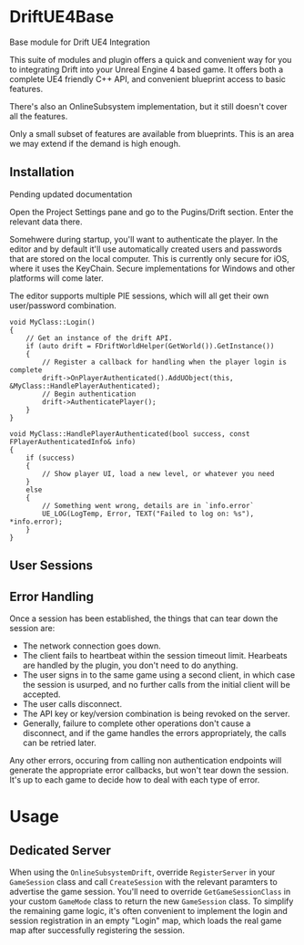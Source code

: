 # DriftUE4Base
Base module for Drift UE4 Integration

This suite of modules and plugin offers a quick and convenient way for you to integrating Drift into your
Unreal Engine 4 based game. It offers both a complete UE4 friendly C++ API, and convenient blueprint access
to basic features.

There's also an OnlineSubsystem implementation, but it still doesn't cover all the features.

Only a small subset of features are available from blueprints. This is an area we may extend if the demand is high enough.

## Installation

Pending updated documentation

Open the Project Settings pane and go to the Pugins/Drift section. Enter the relevant data there.

Somehwere during startup, you'll want to authenticate the player. In the editor and by default it'll
use automatically created users and passwords that are stored on the local computer. This is currently
only secure for iOS, where it uses the KeyChain. Secure implementations for Windows and other platforms
will come later.

The editor supports multiple PIE sessions, which will all get their own user/password combination.

```
void MyClass::Login()
{
	// Get an instance of the drift API.
	if (auto drift = FDriftWorldHelper(GetWorld()).GetInstance())
	{
		// Register a callback for handling when the player login is complete
		drift->OnPlayerAuthenticated().AddUObject(this, &MyClass::HandlePlayerAuthenticated);
		// Begin authentication
		drift->AuthenticatePlayer();
	}
}

void MyClass::HandlePlayerAuthenticated(bool success, const FPlayerAuthenticatedInfo& info)
{
	if (success)
	{
		// Show player UI, load a new level, or whatever you need
	}
	else
	{
		// Something went wrong, details are in `info.error`
		UE_LOG(LogTemp, Error, TEXT("Failed to log on: %s"), *info.error);
	}
}
```

## User Sessions

## Error Handling

Once a session has been established, the things that can tear down the session are:
* The network connection goes down.
* The client fails to heartbeat within the session timeout limit. Hearbeats are handled by the plugin,
  you don't need to do anything.
* The user signs in to the same game using a second client, in which case the session is usurped, and
  no further calls from the initial client will be accepted.
* The user calls disconnect.
* The API key or key/version combination is being revoked on the server.
* Generally, failure to complete other operations don't cause a disconnect, and if the game handles the
  errors appropriately, the calls can be retried later.

Any other errors, occuring from calling non authentication endpoints will generate the appropriate error
callbacks, but won't tear down the session. It's up to each game to decide how to deal with each type
of error.

# Usage

## Dedicated Server

When using the `OnlineSubsystemDrift`, override `RegisterServer` in your `GameSession` class and call `CreateSession`
with the relevant paramters to advertise the game session. You'll need to override `GetGameSessionClass` in your
custom `GameMode` class to return the new `GameSession` class.
To simplify the remaining game logic, it's often convenient to implement the login and session registration in
an empty "Login" map, which loads the real game map after successfully registering the session.
